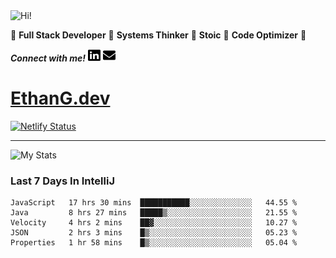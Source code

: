 <img src="https://i.giphy.com/media/3PAL5bChWnak0WJ32x/giphy.webp" alt="Hi!">

:star2: **Full Stack Developer** :star2: **Systems Thinker** :star2: **Stoic** :star2: **Code Optimizer** :star2:

***Connect with me!*** <a href="https://www.linkedin.com/in/ethan-glover/"><img src="https://raw.githubusercontent.com/eglove/eglove/eeb591600b73da426bd298d229e2fd96df019488/linkedin-brands.svg" alt="LinkedIn" width="20px" height="20px"></a> <a href="mailto:hello@ethang.email"><img src="https://raw.githubusercontent.com/eglove/eglove/47aceecf4819797d993f5facc7764cb99d0ab039/envelope-solid.svg" alt="Email" width="20px" height="20px"></a>

# [EthanG.dev](https://ethang.dev/)

[![Netlify Status](https://api.netlify.com/api/v1/badges/386a0047-e6d7-4b02-af54-535d4fdd1866/deploy-status)](https://app.netlify.com/sites/focused-elion-be8588/deploys)

<hr>

![My Stats](https://github-readme-stats.vercel.app/api?username=eglove&show_icons=true&theme=default&count_private=true)

### Last 7 Days In IntelliJ
<!--START_SECTION:waka-->
```text
JavaScript   17 hrs 30 mins  ███████████░░░░░░░░░░░░░░   44.55 % 
Java         8 hrs 27 mins   █████▒░░░░░░░░░░░░░░░░░░░   21.55 % 
Velocity     4 hrs 2 mins    ██▓░░░░░░░░░░░░░░░░░░░░░░   10.27 % 
JSON         2 hrs 3 mins    █▒░░░░░░░░░░░░░░░░░░░░░░░   05.23 % 
Properties   1 hr 58 mins    █▒░░░░░░░░░░░░░░░░░░░░░░░   05.04 % 
```
<!--END_SECTION:waka-->
